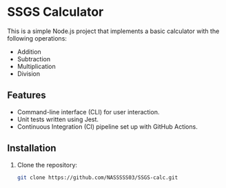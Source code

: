 # SSGS Calculator

This is a simple Node.js project that implements a basic calculator with the following operations:
- Addition
- Subtraction
- Multiplication
- Division

## Features
- Command-line interface (CLI) for user interaction.
- Unit tests written using Jest.
- Continuous Integration (CI) pipeline set up with GitHub Actions.

## Installation
1. Clone the repository:
   ```bash
   git clone https://github.com/NASSSSS03/SSGS-calc.git
